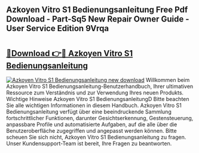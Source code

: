 ## Azkoyen Vitro S1 Bedienungsanleitung Free Pdf Download - Part-Sq5 New Repair Owner Guide - User Service Edition 9Vrqa

# <h2><a href="http://df4mso.blite.top/?on=Azkoyen+Vitro+S1+Bedienungsanleitung">🔗Download 👉🔴 Azkoyen Vitro S1 Bedienungsanleitung</a></h2>

[![Azkoyen Vitro S1 Bedienungsanleitung new download](https://i.imgur.com/lujVjoI.png)](http://df4mso.blite.top/?on=Azkoyen+Vitro+S1+Bedienungsanleitung)
Willkommen beim Azkoyen Vitro S1 Bedienungsanleitung-Benutzerhandbuch, Ihrer ultimativen Ressource zum Verständnis und zur Verwendung Ihres neuen Produkts. Wichtige Hinweise Azkoyen Vitro S1 BedienungsanleitungD Bitte beachten Sie alle wichtigen Informationen in diesem Handbuch. Azkoyen Vitro S1 Bedienungsanleitung verfügt über eine beeindruckende Sammlung fortschrittlicher Funktionen, darunter Gesichtserkennung, Gestensteuerung, anpassbare Profile und automatisierte Aufgaben, auf die alle über die Benutzeroberfläche zugegriffen und angepasst werden können. Bitte scheuen Sie sich nicht, Azkoyen Vitro S1 Bedienungsanleitung zu fragen. Unser Kundensupport-Team ist bereit, Ihre Fragen zu beantworten.

